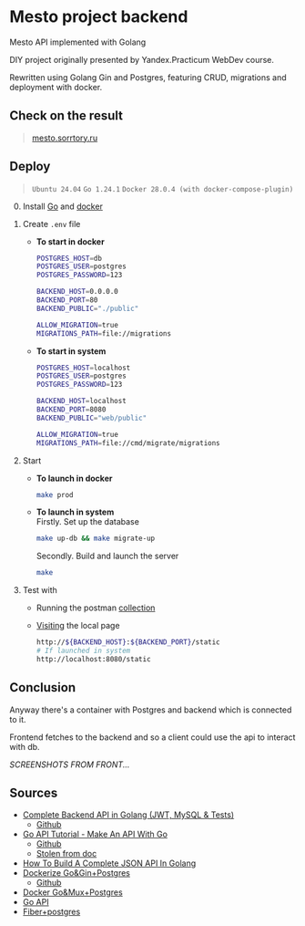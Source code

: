 # Mesto project backend

Mesto API implemented with Golang

DIY project originally presented by Yandex.Practicum WebDev course.

Rewritten using Golang Gin and Postgres, featuring CRUD, migrations and deployment with docker.

## Check on the result

> [mesto.sorrtory.ru](https://mesto.sorrtory.ru)

## Deploy
>
> `Ubuntu 24.04`
> `Go 1.24.1`
> `Docker 28.0.4 (with docker-compose-plugin)`

0. Install [Go](https://go.dev/doc/install) and [docker](https://docs.docker.com/engine/install/ubuntu/)

1. Create `.env` file

    - **To start in docker**

        ```bash
        POSTGRES_HOST=db
        POSTGRES_USER=postgres
        POSTGRES_PASSWORD=123

        BACKEND_HOST=0.0.0.0
        BACKEND_PORT=80
        BACKEND_PUBLIC="./public"

        ALLOW_MIGRATION=true
        MIGRATIONS_PATH=file://migrations
        ```

    - **To start in system**

        ```bash
        POSTGRES_HOST=localhost
        POSTGRES_USER=postgres
        POSTGRES_PASSWORD=123

        BACKEND_HOST=localhost
        BACKEND_PORT=8080
        BACKEND_PUBLIC="web/public"

        ALLOW_MIGRATION=true
        MIGRATIONS_PATH=file://cmd/migrate/migrations
        ```

2. Start
    - **To launch in docker**

      ```bash
      make prod
      ```

    - **To launch in system**\
      Firstly. Set up the database

      ```bash
      make up-db && make migrate-up
      ```

      Secondly. Build and launch the server

      ```bash
      make
      ```

3. Test with
    - Running the postman [collection](api)
    - [Visiting](http://localhost:8080/static) the local page

      ```bash
      http://${BACKEND_HOST}:${BACKEND_PORT}/static
      # If launched in system
      http://localhost:8080/static
      ```

## Conclusion

Anyway there's a container with Postgres and backend which is connected to it.

Frontend fetches to the backend and so a client could use the api to interact with db.

*SCREENSHOTS FROM FRONT...*

## Sources

- [Complete Backend API in Golang (JWT, MySQL & Tests)](https://youtu.be/7VLmLOiQ3ck?si=xTfy9YvVPjcD8sLc)
  - [Github](https://github.com/sikozonpc/ecom.git)
- [Go API Tutorial - Make An API With Go](https://youtu.be/bj77B59nkTQ?si=XQ9tkz9qa21LHFOd)
  - [Github](https://github.com/techwithtim/Go-API-Tutorial.git)
  - [Stolen from doc](https://go.dev/doc/tutorial/web-service-gin)
- [How To Build A Complete JSON API In Golang](https://youtu.be/pwZuNmAzaH8?si=fBmc8d3Bffjgt7UT)
- [Dockerize Go&Gin+Postgres](https://ramadhansalmanalfarisi8.medium.com/how-to-dockerize-your-api-with-go-postgresql-gin-docker-9a2b16548520)
  - [Github](https://github.com/ramadhanalfarisi/go-simple-dockerizing.git)
- [Docker Go&Mux+Postgres](https://dev.to/francescoxx/build-a-crud-rest-api-in-go-using-mux-postgres-docker-and-docker-compose-2a75)
- [Go API](https://habr.com/ru/companies/otus/articles/667308/)
- [Fiber+postgres](https://blog.logrocket.com/building-simple-app-go-postgresql/)
